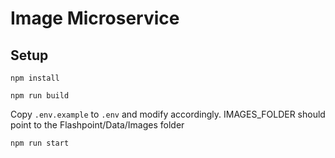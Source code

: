 # Image Microservice

## Setup

`npm install`

`npm run build`

Copy `.env.example` to `.env` and modify accordingly. IMAGES_FOLDER should point to the Flashpoint/Data/Images folder

`npm run start`